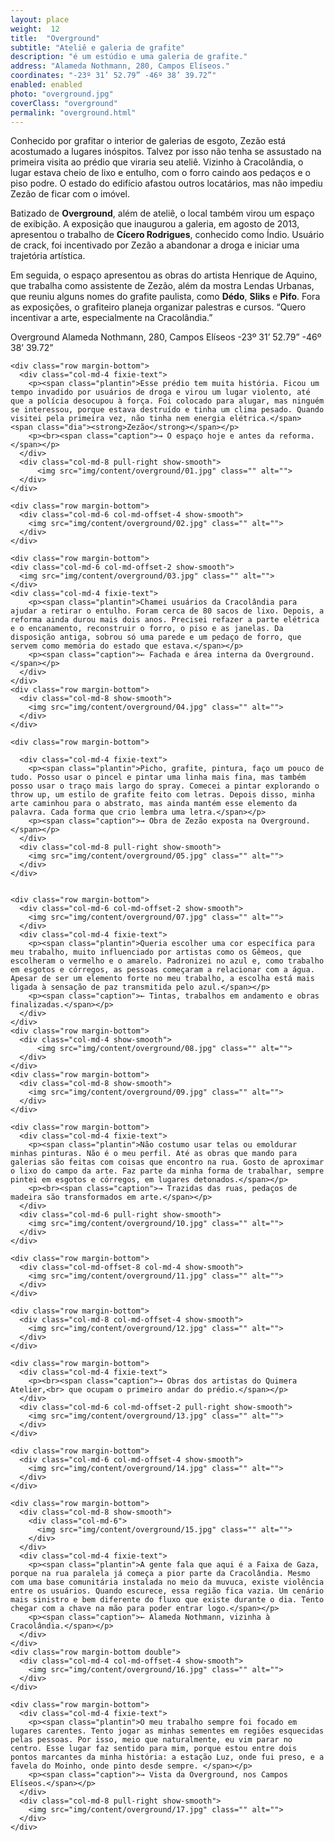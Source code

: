```yaml
---
layout: place
weight:  12
title:  "Overground"
subtitle: "Ateliê e galeria de grafite"
description: "é um estúdio e uma galeria de grafite."
address: "Alameda Nothmann, 280, Campos Elíseos."
coordinates: "-23º 31’ 52.79” -46º 38’ 39.72”"
enabled: enabled
photo: "overground.jpg"
coverClass: "overground"
permalink: "overground.html"
---
```


<div class="container">
  <div class="row">
    <div class="col-md-10 col-md-offset-1">
      <p>Conhecido por grafitar o interior de galerias de esgoto, Zezão está acostumado a lugares inóspitos. Talvez por isso não tenha se assustado na primeira visita ao prédio que viraria seu ateliê. Vizinho à Cracolândia, o lugar estava cheio de lixo e entulho, com o forro caindo aos pedaços e o piso podre. O estado do edifício afastou outros locatários, mas não impediu Zezão de ficar com o imóvel.</p>
      <p>Batizado de <strong>Overground</strong>, além de ateliê, o local também virou um espaço de exibição. A exposição que inaugurou a galeria, em agosto de 2013, apresentou o trabalho de <strong>Cícero Rodrigues</strong>, conhecido como Índio. Usuário de crack, foi incentivado por Zezão a abandonar a droga e iniciar uma trajetória artística.</p>
      <p>Em seguida, o espaço apresentou as obras do artista Henrique de Aquino, que trabalha como assistente de Zezão, além da mostra Lendas Urbanas, que reuniu alguns nomes do grafite paulista, como <strong>Dédo</strong>, <strong>Sliks</strong> e <strong>Pifo</strong>. Fora as exposições, o grafiteiro planeja organizar palestras e cursos. “Quero incentivar a arte, especialmente na Cracolândia.”</p>
    </div>
  </div>

  <div class="location row">
    <div class="col-md-4 col-md-offset-4 text-center">
      <span class="company">Overground</span>
      <span class="address">Alameda Nothmann, 280, Campos Elíseos</span>
      <span class="coordinates">-23º 31’ 52.79” -46º 38’ 39.72”</span>
      <div class="compass"></div>
    </div>
  </div>
</div>

<div class="centro-container">

  <!-- bloco 1 -->
  <div class="fixie-text-container">

    <div class="row margin-bottom">
      <div class="col-md-4 fixie-text">
        <p><span class="plantin">Esse prédio tem muita história. Ficou um tempo invadido por usuários de droga e virou um lugar violento, até que a polícia desocupou à força. Foi colocado para alugar, mas ninguém se interessou, porque estava destruído e tinha um clima pesado. Quando visitei pela primeira vez, não tinha nem energia elétrica.</span> <span class="dia"><strong>Zezão</strong></span></p>
        <p><br><span class="caption">→ O espaço hoje e antes da reforma.</span></p>
      </div>
      <div class="col-md-8 pull-right show-smooth">
          <img src="img/content/overground/01.jpg" class="" alt="">
      </div>
    </div>

    <div class="row margin-bottom">
      <div class="col-md-6 col-md-offset-4 show-smooth">
        <img src="img/content/overground/02.jpg" class="" alt="">
      </div>
    </div>

  </div>

  <!-- bloco 2 -->
  <div class="fixie-text-container">

    <div class="row margin-bottom">
    <div class="col-md-6 col-md-offset-2 show-smooth">
      <img src="img/content/overground/03.jpg" class="" alt="">
    </div>
    <div class="col-md-4 fixie-text">
        <p><span class="plantin">Chamei usuários da Cracolândia para ajudar a retirar o entulho. Foram cerca de 80 sacos de lixo. Depois, a reforma ainda durou mais dois anos. Precisei refazer a parte elétrica e o encanamento, reconstruir o forro, o piso e as janelas. Da disposição antiga, sobrou só uma parede e um pedaço de forro, que servem como memória do estado que estava.</span></p>
        <p><span class="caption">← Fachada e área interna da Overground.</span></p>
      </div>
    </div>
    <div class="row margin-bottom">
      <div class="col-md-8 show-smooth">
        <img src="img/content/overground/04.jpg" class="" alt="">
      </div>
    </div>

  </div>

  <!-- bloco 3 -->
  <div class="fixie-text-container">

    <div class="row margin-bottom">

      <div class="col-md-4 fixie-text">
        <p><span class="plantin">Picho, grafite, pintura, faço um pouco de tudo. Posso usar o pincel e pintar uma linha mais fina, mas também posso usar o traço mais largo do spray. Comecei a pintar explorando o throw up, um estilo de grafite feito com letras. Depois disso, minha arte caminhou para o abstrato, mas ainda mantém esse elemento da palavra. Cada forma que crio lembra uma letra.</span></p>
        <p><span class="caption">→ Obra de Zezão exposta na Overground.</span></p>
      </div>
      <div class="col-md-8 pull-right show-smooth">
        <img src="img/content/overground/05.jpg" class="" alt="">
      </div>
    </div>
  </div>

  <div class="row margin-bottom">
    <div class="col-md-4 col-md-offset-4 show-smooth">
      <img src="img/content/overground/06.jpg" class="" alt="">
    </div>
  </div>

  <!-- bloco 4 -->
  <div class="fixie-text-container">

    <div class="row margin-bottom">
      <div class="col-md-6 col-md-offset-2 show-smooth">
        <img src="img/content/overground/07.jpg" class="" alt="">
      </div>
      <div class="col-md-4 fixie-text">
        <p><span class="plantin">Queria escolher uma cor específica para meu trabalho, muito influenciado por artistas como os Gêmeos, que escolheram o vermelho e o amarelo. Padronizei no azul e, como trabalho em esgotos e córregos, as pessoas começaram a relacionar com a água. Apesar de ser um elemento forte no meu trabalho, a escolha está mais ligada à sensação de paz transmitida pelo azul.</span></p>
        <p><span class="caption">← Tintas, trabalhos em andamento e obras finalizadas.</span></p>
      </div>
    </div>
    <div class="row margin-bottom">
      <div class="col-md-4 show-smooth">
          <img src="img/content/overground/08.jpg" class="" alt="">
      </div>
    </div>
    <div class="row margin-bottom">
      <div class="col-md-8 show-smooth">
        <img src="img/content/overground/09.jpg" class="" alt="">
      </div>
    </div>

  </div>

  <!-- bloco 5 -->
  <div class="fixie-text-container">

    <div class="row margin-bottom">
      <div class="col-md-4 fixie-text">
        <p><span class="plantin">Não costumo usar telas ou emoldurar minhas pinturas. Não é o meu perfil. Até as obras que mando para galerias são feitas com coisas que encontro na rua. Gosto de aproximar o lixo do campo da arte. Faz parte da minha forma de trabalhar, sempre pintei em esgotos e córregos, em lugares detonados.</span></p>
        <p><br><span class="caption">→ Trazidas das ruas, pedaços de madeira são transformados em arte.</span></p>
      </div>
      <div class="col-md-6 pull-right show-smooth">
        <img src="img/content/overground/10.jpg" class="" alt="">
      </div>
    </div>

    <div class="row margin-bottom">
      <div class="col-md-offset-8 col-md-4 show-smooth">
        <img src="img/content/overground/11.jpg" class="" alt="">
      </div>
    </div>

    <div class="row margin-bottom">
      <div class="col-md-8 col-md-offset-4 show-smooth">
        <img src="img/content/overground/12.jpg" class="" alt="">
      </div>
    </div>

  </div>

  <!-- bloco 6 -->
  <div class="fixie-text-container">

    <div class="row margin-bottom">
      <div class="col-md-4 fixie-text">
        <p><br><span class="caption">→ Obras dos artistas do Quimera Atelier,<br> que ocupam o primeiro andar do prédio.</span></p>
      </div>
      <div class="col-md-6 col-md-offset-2 pull-right show-smooth">
        <img src="img/content/overground/13.jpg" class="" alt="">
      </div>
    </div>

    <div class="row margin-bottom">
      <div class="col-md-6 col-md-offset-4 show-smooth">
        <img src="img/content/overground/14.jpg" class="" alt="">
      </div>
    </div>

  </div>

  <!-- bloco 7 -->
  <div class="fixie-text-container">

    <div class="row margin-bottom">
      <div class="col-md-8 show-smooth">
        <div class="col-md-6">
          <img src="img/content/overground/15.jpg" class="" alt="">
        </div>
      </div>
      <div class="col-md-4 fixie-text">
        <p><span class="plantin">A gente fala que aqui é a Faixa de Gaza, porque na rua paralela já começa a pior parte da Cracolândia. Mesmo com uma base comunitária instalada no meio da muvuca, existe violência entre os usuários. Quando escurece, essa região fica vazia. Um cenário mais sinistro e bem diferente do fluxo que existe durante o dia. Tento chegar com a chave na mão para poder entrar logo.</span></p>
        <p><span class="caption">← Alameda Nothmann, vizinha à Cracolândia.</span></p>
      </div>
    </div>
    <div class="row margin-bottom double">
      <div class="col-md-4 col-md-offset-4 show-smooth">
        <img src="img/content/overground/16.jpg" class="" alt="">
      </div>
    </div>

  </div>

  <!-- bloco 8 -->
  <div class="fixie-text-container">

    <div class="row margin-bottom">
      <div class="col-md-4 fixie-text">
        <p><span class="plantin">O meu trabalho sempre foi focado em lugares carentes. Tento jogar as minhas sementes em regiões esquecidas pelas pessoas. Por isso, meio que naturalmente, eu vim parar no centro. Esse lugar faz sentido para mim, porque estou entre dois pontos marcantes da minha história: a estação Luz, onde fui preso, e a favela do Moinho, onde pinto desde sempre. </span></p>
        <p><span class="caption">→ Vista da Overground, nos Campos Elíseos.</span></p>
      </div>
      <div class="col-md-8 pull-right show-smooth">
        <img src="img/content/overground/17.jpg" class="" alt="">
      </div>
    </div>

  </div>
</div>